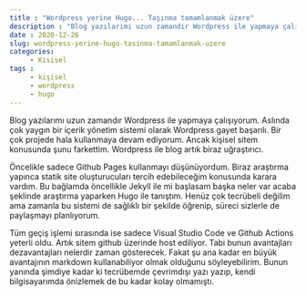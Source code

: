 ```yaml
---
title : "Wordpress yerine Hugo... Taşınma tamamlanmak üzere"
description : "Blog yazılarımı uzun zamandır Wordpress ile yapmaya çalışıyorum. Aslında çok yaygın bir içerik yönetim sistemi olarak Wordpress gayet başarılı. Bir çok projede hala kullanmaya devam ediyorum. Ancak kişisel sitem konusunda şunu farkettim. Wordpress ile blog artık biraz uğraştırıcı."
date : 2020-12-26
slug: wordpress-yerine-hugo-tasinma-tamamlanmak-uzere
categories:
     - Kisisel
tags :
     - kişisel
     - wordpress
     - hugo
---
```


Blog yazılarımı uzun zamandır Wordpress ile yapmaya çalışıyorum. Aslında çok yaygın bir içerik yönetim sistemi olarak Wordpress gayet başarılı. Bir çok projede hala kullanmaya devam ediyorum. Ancak kişisel sitem konusunda şunu farkettim. Wordpress ile blog artık biraz uğraştırıcı.

Öncelikle sadece Github Pages kullanmayı düşünüyordum. Biraz araştırma yapınca statik site oluşturucuları tercih edebileceğim konusunda karara vardım. Bu bağlamda öncellikle Jekyll ile mi başlasam başka neler var acaba şeklinde araştırma yaparken Hugo ile tanıştım. Henüz çok tecrübeli değilim ama zamanla bu sistemi de sağlıklı bir şekilde öğrenip, süreci sizlerle de paylaşmayı planlıyorum.

Tüm geçiş işlemi sırasında ise sadece Visual Studio Code ve Github Actions yeterli oldu. Artık sitem github üzerinde host ediliyor. Tabi bunun avantajları dezavantajları nelerdir zaman gösterecek. Fakat şu ana kadar en büyük avantajının markdown kullanabiliyor olmak olduğunu söyleyebilirim. Bunun yanında şimdiye kadar ki tecrübemde çevrimdışı yazı yazıp, kendi bilgisayarımda önizlemek de bu kadar kolay olmamıştı.